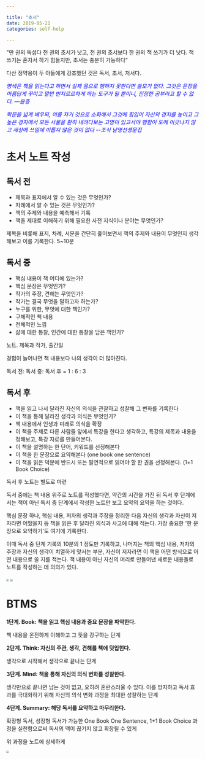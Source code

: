 ```yaml
---

title: "초서"
date: 2019-05-21 
categories: self-help 

---
```


"만 권의 독섭다 천 권의 초서가 낫고, 천 권의 초서보다 한 권의 책 쓰기가 더 낫다. 책 쓰기는 혼자서 하기 힘들지만, 초서는 충분히 가능하다"

다산 정약용이 두 아들에게 강조했던 것은 독서, 초서, 저서다.

<span style="color:blue">*명색은 책을 읽는다고 하면서 실제 몸으로 행하지 못한다면 쓸모가 없다. 그것은 문장을 아름답게 꾸미고 말만 번지르르하게 하는 도구가 될 뿐이니, 진정한 공부라고 할 수 없다. —윤증*</span>

<span style="color:blue">*학문을 넓게 배우되, 이를 자기 것으로 소화해서 그것에 힘입어 자신의 경지를 높이고 그 높은 경지에서 모든 사물을 환히 내려다보는 고명이 있고서야 행함이 도에 어긋나지 않고 세상에 쓰임에 이롭지 않은 것이 없다 --조식 남명선생문집*</span>

# 초서 노트 작성

## 독서 전

- 제목과 표지에서 알 수 있는 것은 무엇인가?
- 차례에서 알 수 있는 것은 무엇인가?
- 책의 주제와 내용을 예측해서 기록
- 책을 제대로 이해하기 위해 필요한 사전 지식이나 분야는 무엇인가?

제목을 비롯해 표지, 차례, 서문을 간단히 훑어보면서 책의 주제와 내용이 무엇인지 생각해보고 이를 기록한다. 5~10분

## 독서 중

- 핵심 내용이 책 어디에 있는가?
- 핵심 문장은 무엇인가?
- 작가의 주장, 견해는 무엇인가?
- 작가는 결국 무엇을 말하고자 하는가?
- 누구를 위한, 무엇에 대한 책인가?
- 구체적인 책 내용
- 전체적인 느낌
- 삶에 대한 통찰, 인간에 대한 통찰을 담은 책인가?

노트. 제목과 작가, 출간일

경험이 늘어나면 책 내용보다 나의 생각이 더 많아진다.

독서 전: 독서 중: 독서 후 = 1 : 6 : 3

## 독서 후

- 책을 읽고 나서 달라진 자신의 의식을 관찰하고 성찰해 그 변화를 기록한다
- 이 책을 통해 달라진 생각과 의식은 무엇인가?
- 책 내용에서 인생과 미래로 의식을 확장
- 이 책을 주제로 다른 사람들 앞에서 특강을 한다고 생각하고, 특강의 제목과 내용을 정해보고, 특강 자료를 만들어본다.
- 이 책을 설명하는 한 단어, 키워드를 선정해본다
- 이 책을 한 문장으로 요약해본다 (one book one sentence)
- 이 책을 읽은 덕분에 반드시 또는 필연적으로 읽어야 할 한 권을 선정해본다. (1+1 Book Choice)

독서 후 노트는 별도로 마련

독서 중에는 책 내용 위주로 노트를 작성했다면, 약간의 시간을 가진 뒤 독서 후 단계에서는 책이 아닌 독서 중 단계에서 작성한 노트만 보고 요약의 요약을 하는 것이다.

핵심 문장 하나, 핵심 내용, 저자의 생각과 주장을 정리한 다음 자신의 생각과 자신이 저자라면 어땠을지 등 책을 읽은 후 달라진 의식과 사고에 대해 적는다. 가장 중요한 '한 문장으로 요약하기'도 여기에 기록한다. 

이때 독서 중 단계 기록의 10분의 1 정도만 기록하고, 나머지는 책의 핵심 내용, 저자의 주장과 자신의 생각이 치열하게 맞서는 부분, 자신이 저자라면 이 책을 어떤 방식으로 어떤 내용으로 쓸 지를 적는다. 책 내용이 아닌 자신의 머리로 만들어낸 새로운 내용들로 노트를 작성하는 데 의의가 있다.

<img src="/Users/taehwanyoon/Downloads/IMG_0005.PNG" style="zoom:40%" />

<img src="/Users/taehwanyoon/Downloads/IMG_0006.PNG" style="zoom:40%" />

# BTMS

**1단계. Book: 책을 읽고 핵심 내용과 중요 문장을 파악한다.**

책 내용을 온전하게 이해하고 그 뜻을 강구하는 단계

**2단계. Think: 자신의 주관, 생각, 견해를 책에 덧입힌다.**

생각으로 시작해서 생각으로 끝나는 단계

**3단계. Mind: 책을 통해 자신의 의식 변화를 성찰한다.**

생각만으로 끝나면 남는 것이 없고, 오히려 혼란스러울 수 있다. 이를 방지하고 독서 효과를 극대화하기 위해 자신의 의식 변화 과정을 최대한 성찰하는 단계

**4단계. Summary: 해당 독서를 요약하고 마무리한다.**

확장형 독서, 성장형 독서가 가능한 One Book One Sentence, 1+1 Book Choice 과정을 실천함으로써 독서의 맥이 끊기지 않고 확장될 수 있게

위 과정을 노트에 상세하게



<img src="/Users/taehwanyoon/Downloads/IMG_0007.PNG" style="zoom:40%" />







